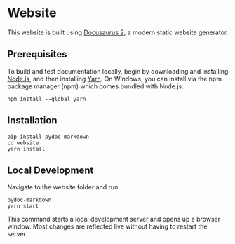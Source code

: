 # Website

This website is built using [Docusaurus 2](https://docusaurus.io/), a modern static website generator.

## Prerequisites

To build and test documentation locally, begin by downloading and installing [Node.js](https://nodejs.org/en/download/), and then installing [Yarn](https://classic.yarnpkg.com/en/).
On Windows, you can install via the npm package manager (npm) which comes bundled with Node.js:

```console
npm install --global yarn
```

## Installation

```console
pip install pydoc-markdown
cd website
yarn install
```

## Local Development

Navigate to the website folder and run:

```console
pydoc-markdown
yarn start
```

This command starts a local development server and opens up a browser window. Most changes are reflected live without having to restart the server.

